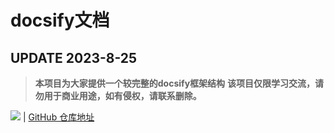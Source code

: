 # **docsify文档**
## **UPDATE 2023-8-25**
> **本项目为大家提供一个较完整的docsify框架结构**
> **该项目仅限学习交流，请勿用于商业用途，如有侵权，请联系删除。**

**[![](https://img.shields.io/badge/GitHub-%E5%9C%A8%E7%BA%BF%E9%98%85%E8%AF%BB-blue)](https://glacierhole.github.io/nice_docs_main/docs/)** | [GitHub 仓库地址](https://github.com/glacierhole/nice_docs)